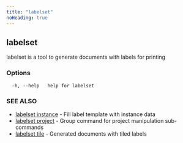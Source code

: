 ```yaml
---
title: "labelset"
noHeading: true
---
```

## labelset

labelset is a tool to generate documents with labels for printing

### Options

```
  -h, --help   help for labelset
```

### SEE ALSO

* [labelset instance](labelset_instance.md)	 - Fill label template with instance data
* [labelset project](labelset_project.md)	 - Group command for project manipulation sub-commands
* [labelset tile](labelset_tile.md)	 - Generated documents with tiled labels

